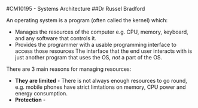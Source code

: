 #CM10195 - Systems Architecture
##Dr Russel Bradford

An operating system is a program (often called the kernel) which:
- Manages the resources of the computer e.g. CPU, memory, keyboard, and any software that controls it.
- Provides the programmer with a usable programming interface to access those resources
The interface that the end user interacts with is just another program that uses the OS, *not* a part of the OS.

There are 3 main reasons for managing resources:
- **They are limited** - There is not always enough resources to go round, e.g. mobile phones have strict limtations on memory,
CPU power and energy consumption.
- **Protection** - 
